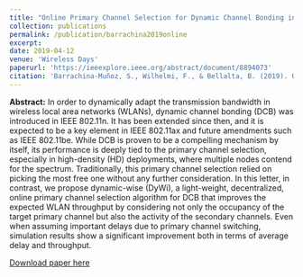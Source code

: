 ```yaml
---
title: "Online Primary Channel Selection for Dynamic Channel Bonding in High-Density WLANs"
collection: publications
permalink: /publication/barrachina2019online
excerpt: 
date: 2019-04-12
venue: 'Wireless Days'
paperurl: 'https://ieeexplore.ieee.org/abstract/document/8894073'
citation: 'Barrachina-Muñoz, S., Wilhelmi, F., & Bellalta, B. (2019). Online Primary Channel Selection for Dynamic Channel Bonding in High-Density WLANs. <i>IEEE Wireless Communications Letters, 9</i>(2), 258-262.'
---
```

**Abstract:** In order to dynamically adapt the transmission bandwidth in wireless local area networks (WLANs), dynamic channel bonding (DCB) was introduced in IEEE 802.11n. It has been extended since then, and it is expected to be a key element in IEEE 802.11ax and future amendments such as IEEE 802.11be. While DCB is proven to be a compelling mechanism by itself, its performance is deeply tied to the primary channel selection, especially in high-density (HD) deployments, where multiple nodes contend for the spectrum. Traditionally, this primary channel selection relied on picking the most free one without any further consideration. In this letter, in contrast, we propose dynamic-wise (DyWi), a light-weight, decentralized, online primary channel selection algorithm for DCB that improves the expected WLAN throughput by considering not only the occupancy of the target primary channel but also the activity of the secondary channels. Even when assuming important delays due to primary channel switching, simulation results show a significant improvement both in terms of average delay and throughput.

[Download paper here](https://arxiv.org/abs/1907.00671)